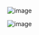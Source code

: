 ![image](https://note.youdao.com/yws/api/personal/file/85FA91EACB5849D3BA91172417ECAE70?method=download&shareKey=9d7db69d31b41214c5d33cb69bca38b8)





![image](https://note.youdao.com/yws/api/personal/file/19DD68BDE0B94EA8BA2D5ABBF30ECCFE?method=download&shareKey=4d589489f9c7ab291118e710c1014368)



















